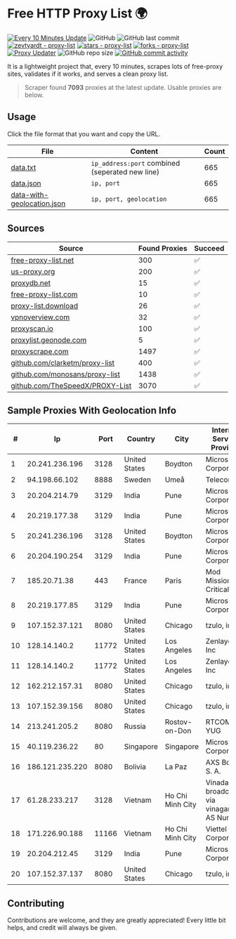 
# Free HTTP Proxy List 🌍

[![Every 10 Minutes Update](https://github.com/mertguvencli/http-proxy-list/actions/workflows/main.yml/badge.svg?branch=main)](https://github.com/mertguvencli/http-proxy-list/actions/workflows/main.yml)
![GitHub](https://img.shields.io/github/license/mertguvencli/http-proxy-list)
![GitHub last commit](https://img.shields.io/github/last-commit/mertguvencli/http-proxy-list)
[![zevtyardt - proxy-list](https://img.shields.io/static/v1?label=zevtyardt&message=proxy-list&color=blue&logo=github)](https://github.com/zevtyardt/proxy-list "Go to GitHub repo")
[![stars - proxy-list](https://img.shields.io/github/stars/zevtyardt/proxy-list?style=social)](https://github.com/zevtyardt/proxy-list)
[![forks - proxy-list](https://img.shields.io/github/forks/zevtyardt/proxy-list?style=social)](https://github.com/zevtyardt/proxy-list)
[![Proxy Updater](https://github.com/zevtyardt/proxy-list/workflows/Proxy%20Updater/badge.svg)](https://github.com/zevtyardt/proxy-list/actions?query=workflow:"Proxy+Updater")
![GitHub repo size](https://img.shields.io/github/repo-size/zevtyardt/proxy-list)
[![GitHub commit activity](https://img.shields.io/github/commit-activity/m/zevtyardt/proxy-list?logo=commits)](https://github.com/zevtyardt/proxy-list/commits/main)

It is a lightweight project that, every 10 minutes, scrapes lots of free-proxy sites, validates if it works, and serves a clean proxy list.

> Scraper found **7093** proxies at the latest update. Usable proxies are below.

## Usage

Click the file format that you want and copy the URL.

|File|Content|Count|
|----|-------|-----|
|[data.txt](https://raw.githubusercontent.com/mertguvencli/http-proxy-list/main/proxy-list/data.txt)|`ip_address:port` combined (seperated new line)|665|
|[data.json](https://raw.githubusercontent.com/mertguvencli/http-proxy-list/main/proxy-list/data.json)|`ip, port`|665|
|[data-with-geolocation.json](https://raw.githubusercontent.com/mertguvencli/http-proxy-list/main/proxy-list/data-with-geolocation.json)|`ip, port, geolocation`|665|

## Sources

|Source|Found Proxies|Succeed|
|------|-------------|-------|
|[free-proxy-list.net](https://free-proxy-list.net)|300|✅|
|[us-proxy.org](https://www.us-proxy.org)|200|✅|
|[proxydb.net](http://proxydb.net)|15|✅|
|[free-proxy-list.com](https://free-proxy-list.com/?page=&port=&type%5B%5D=http&type%5B%5D=https&up_time=0&search=Search)|10|✅|
|[proxy-list.download](https://www.proxy-list.download/HTTP)|26|✅|
|[vpnoverview.com](https://vpnoverview.com/privacy/anonymous-browsing/free-proxy-servers)|32|✅|
|[proxyscan.io](https://www.proxyscan.io)|100|✅|
|[proxylist.geonode.com](https://proxylist.geonode.com/api/proxy-list?limit=300&page=1&sort_by=lastChecked&sort_type=desc&protocols=http,https)|5|✅|
|[proxyscrape.com](https://api.proxyscrape.com/v2/?request=displayproxies&protocol=http&timeout=10000&country=all&ssl=all&anonymity=all)|1497|✅|
|[github.com/clarketm/proxy-list](https://raw.githubusercontent.com/clarketm/proxy-list/master/proxy-list-raw.txt)|400|✅|
|[github.com/monosans/proxy-list](https://raw.githubusercontent.com/monosans/proxy-list/main/proxies/http.txt)|1438|✅|
|[github.com/TheSpeedX/PROXY-List](https://raw.githubusercontent.com/TheSpeedX/PROXY-List/master/http.txt)|3070|✅|


## Sample Proxies With Geolocation Info

|#|Ip|Port|Country|City|Internet Service Provider|
|-|--|----|-------|----|-------------------------|
|1|20.241.236.196|3128|United States|Boydton|Microsoft Corporation|
|2|94.198.66.102|8888|Sweden|Umeå|Telecom3|
|3|20.204.214.79|3129|India|Pune|Microsoft Corporation|
|4|20.219.177.38|3129|India|Pune|Microsoft Corporation|
|5|20.241.236.196|3128|United States|Boydton|Microsoft Corporation|
|6|20.204.190.254|3129|India|Pune|Microsoft Corporation|
|7|185.20.71.38|443|France|Paris|Mod Mission Critical LLC|
|8|20.219.177.85|3129|India|Pune|Microsoft Corporation|
|9|107.152.37.121|8080|United States|Chicago|tzulo, inc.|
|10|128.14.140.2|11772|United States|Los Angeles|Zenlayer Inc|
|11|128.14.140.2|11772|United States|Los Angeles|Zenlayer Inc|
|12|162.212.157.31|8080|United States|Chicago|tzulo, inc.|
|13|107.152.39.156|8080|United States|Chicago|tzulo, inc.|
|14|213.241.205.2|8080|Russia|Rostov-on-Don|RTCOMM-YUG|
|15|40.119.236.22|80|Singapore|Singapore|Microsoft Corporation|
|16|186.121.235.220|8080|Bolivia|La Paz|AXS Bolivia S. A.|
|17|61.28.233.217|3128|Vietnam|Ho Chi Minh City|Vinadata broadcast via vinagame AS Number|
|18|171.226.90.188|11166|Vietnam|Ho Chi Minh City|Viettel Corporation|
|19|20.204.212.45|3129|India|Pune|Microsoft Corporation|
|20|107.152.37.137|8080|United States|Chicago|tzulo, inc.|



## Contributing

Contributions are welcome, and they are greatly appreciated! Every
little bit helps, and credit will always be given.


